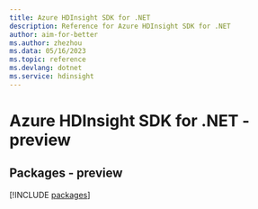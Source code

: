 ```yaml
---
title: Azure HDInsight SDK for .NET
description: Reference for Azure HDInsight SDK for .NET
author: aim-for-better
ms.author: zhezhou
ms.data: 05/16/2023
ms.topic: reference
ms.devlang: dotnet
ms.service: hdinsight
---
```

# Azure HDInsight SDK for .NET - preview
## Packages - preview
[!INCLUDE [packages](hdinsight-index.md)]